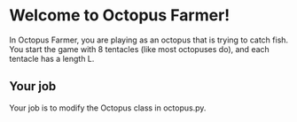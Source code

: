 # Welcome to Octopus Farmer!

In Octopus Farmer, you are playing as an octopus that is trying to catch fish.
You start the game with 8 tentacles (like most octopuses do), and each tentacle
has a length L.

## Your job

Your job is to modify the Octopus class in octopus.py.
